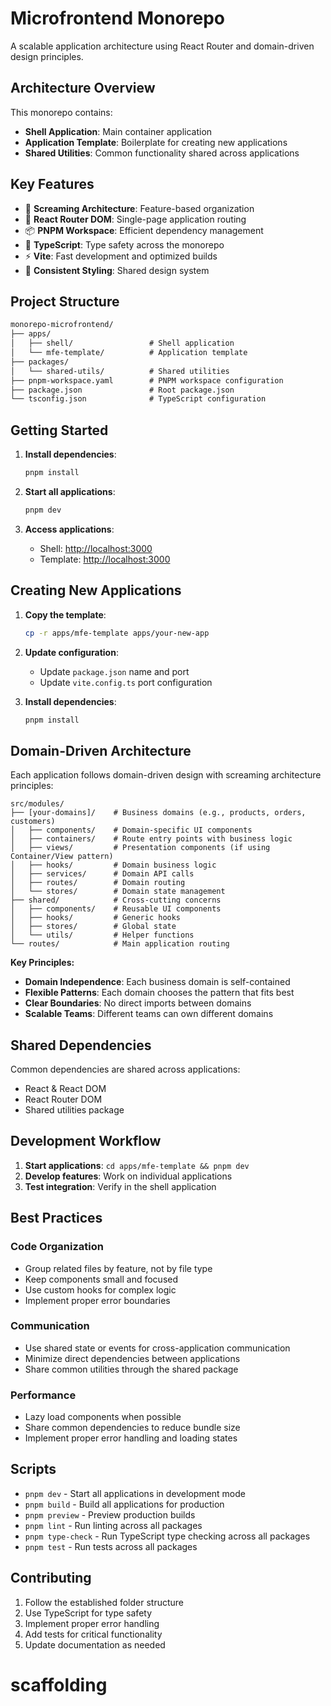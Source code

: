 # Microfrontend Monorepo

A scalable application architecture using React Router and domain-driven design principles.

## Architecture Overview

This monorepo contains:

- **Shell Application**: Main container application
- **Application Template**: Boilerplate for creating new applications
- **Shared Utilities**: Common functionality shared across applications

## Key Features

- 🎯 **Screaming Architecture**: Feature-based organization
- 🔄 **React Router DOM**: Single-page application routing
- 📦 **PNPM Workspace**: Efficient dependency management
- 🔧 **TypeScript**: Type safety across the monorepo
- ⚡ **Vite**: Fast development and optimized builds
- 🎨 **Consistent Styling**: Shared design system

## Project Structure

```txt
monorepo-microfrontend/
├── apps/
│   ├── shell/                 # Shell application
│   └── mfe-template/          # Application template
├── packages/
│   └── shared-utils/          # Shared utilities
├── pnpm-workspace.yaml        # PNPM workspace configuration
├── package.json               # Root package.json
└── tsconfig.json              # TypeScript configuration
```

## Getting Started

1. **Install dependencies**:

   ```bash
   pnpm install
   ```

2. **Start all applications**:

   ```bash
   pnpm dev
   ```

3. **Access applications**:
   - Shell: <http://localhost:3000>
   - Template: <http://localhost:3000>

## Creating New Applications

1. **Copy the template**:

   ```bash
   cp -r apps/mfe-template apps/your-new-app
   ```

2. **Update configuration**:
   - Update `package.json` name and port
   - Update `vite.config.ts` port configuration

3. **Install dependencies**:

   ```bash
   pnpm install
   ```

## Domain-Driven Architecture

Each application follows domain-driven design with screaming architecture principles:

```
src/modules/
├── [your-domains]/    # Business domains (e.g., products, orders, customers)
│   ├── components/    # Domain-specific UI components  
│   ├── containers/    # Route entry points with business logic
│   ├── views/         # Presentation components (if using Container/View pattern)
│   ├── hooks/         # Domain business logic
│   ├── services/      # Domain API calls
│   ├── routes/        # Domain routing
│   └── stores/        # Domain state management
├── shared/            # Cross-cutting concerns
│   ├── components/    # Reusable UI components
│   ├── hooks/         # Generic hooks  
│   ├── stores/        # Global state
│   └── utils/         # Helper functions
└── routes/            # Main application routing
```

**Key Principles:**

- **Domain Independence**: Each business domain is self-contained
- **Flexible Patterns**: Each domain chooses the pattern that fits best
- **Clear Boundaries**: No direct imports between domains
- **Scalable Teams**: Different teams can own different domains

## Shared Dependencies

Common dependencies are shared across applications:

- React & React DOM
- React Router DOM
- Shared utilities package

## Development Workflow

1. **Start applications**: `cd apps/mfe-template && pnpm dev`
2. **Develop features**: Work on individual applications
3. **Test integration**: Verify in the shell application

## Best Practices

### Code Organization

- Group related files by feature, not by file type
- Keep components small and focused
- Use custom hooks for complex logic
- Implement proper error boundaries

### Communication

- Use shared state or events for cross-application communication
- Minimize direct dependencies between applications
- Share common utilities through the shared package

### Performance

- Lazy load components when possible
- Share common dependencies to reduce bundle size
- Implement proper error handling and loading states

## Scripts

- `pnpm dev` - Start all applications in development mode
- `pnpm build` - Build all applications for production
- `pnpm preview` - Preview production builds
- `pnpm lint` - Run linting across all packages
- `pnpm type-check` - Run TypeScript type checking across all packages
- `pnpm test` - Run tests across all packages

## Contributing

1. Follow the established folder structure
2. Use TypeScript for type safety
3. Implement proper error handling
4. Add tests for critical functionality
5. Update documentation as needed
# scaffolding
